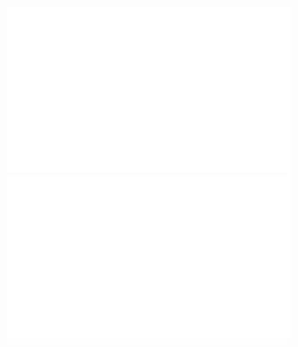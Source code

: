 <img src="https://raw.githubusercontent.com/ImmuneLion318/GitHub-Stats/0a4a42428696cc697f032c9159b6ce01d96cf193/generated/overview.svg">
<img src="https://raw.githubusercontent.com/ImmuneLion318/GitHub-Stats/master/generated/languages.svg">
